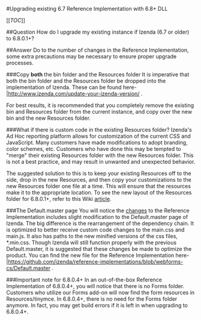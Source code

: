 #Upgrading existing 6.7 Reference Implementation with 6.8+ DLL

[[_TOC_]]

##Question
How do I upgrade my existing instance if Izenda (6.7 or older) to 6.8.0.1+?

##Answer
Do to the number of changes in the Reference Implementation, some extra precautions may be necessary to ensure proper upgrade processes.  

###Copy **both** the bin folder and the Resources folder
It is imperative that both the bin folder and the Resources folder be dropped into the implementation of Izenda.  These can be found here- |http://www.izenda.com/update-your-izenda-version/ .  

For best results, it is recommended that you completely remove the existing bin and Resources folder from the current instance, and copy over the new bin and the new Resources folder.

###What if there is custom code in the existing Resources folder?
Izenda's Ad Hoc reporting platform allows for customization of the current CSS and JavaScript.  Many customers have made modifications to adopt branding, color schemes, etc.  Customers who have done this may be tempted to "merge" their existing Resources folder with the new Resources folder.  This is not a best practice, and may result in unwanted and unexpected behavior.  

The suggested solution to this is to keep your existing Resources off to the side, drop in the new Resources, and then copy your customizations to the new Resources folder one file at a time. This will ensure that the resources make it to the appropriate location.  To see the new layout of the Resources folder for 6.8.0.1+, refer to this Wiki [article](http://wiki.izenda.us/Whats-new-in-the-6-dot-8-0-dot-1-Reference-Implementation).

###The Default.master page
You will notice the [changes](http://wiki.izenda.us/Whats-new-in-the-6-dot-8-0-dot-1-Reference-Implementation) to the Reference Implementation includes slight modification to the Default.master page of Izenda.  The big difference is the rearrangement of the dependency chain.  It is optimized to better receive custom code changes to the main.css and main.js.  It also has paths to the new minified versions of the css files, *.min.css.  Though Izenda will still function properly with the previous Default.master, it is suggested that these changes be made to optimize the product.  You can find the new file for the Reference Implementation here- |https://github.com/izenda/reference-implementations/blob/webforms-cs/Default.master .  

###Important note for 6.8.0.4+
In an out-of-the-box Reference Implementation of 6.8.0.4+, you will notice that there is no Forms folder.  Customers who utilize our Forms add-on will now find the form resources in Resources/tinymce.  In 6.8.0.4+, there is no need for the Forms folder anymore.  In fact, you may get build errors if it is left in when upgrading to 6.8.0.4+.  